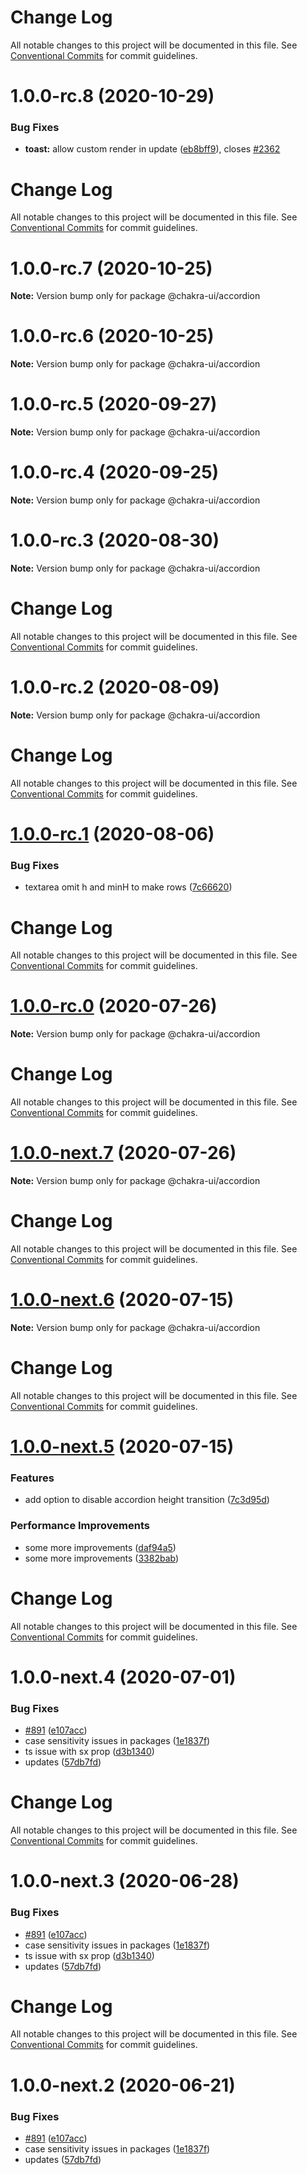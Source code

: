 # Change Log

All notable changes to this project will be documented in this file. See
[Conventional Commits](https://conventionalcommits.org) for commit guidelines.

# 1.0.0-rc.8 (2020-10-29)

### Bug Fixes

- **toast:** allow custom render in update
  ([eb8bff9](https://github.com/chakra-ui/chakra-ui/commit/eb8bff911e6ec9de0165ab1e8f5ca10d5e022459)),
  closes [#2362](https://github.com/chakra-ui/chakra-ui/issues/2362)

# Change Log

All notable changes to this project will be documented in this file. See
[Conventional Commits](https://conventionalcommits.org) for commit guidelines.

# 1.0.0-rc.7 (2020-10-25)

**Note:** Version bump only for package @chakra-ui/accordion

# 1.0.0-rc.6 (2020-10-25)

**Note:** Version bump only for package @chakra-ui/accordion

# 1.0.0-rc.5 (2020-09-27)

**Note:** Version bump only for package @chakra-ui/accordion

# 1.0.0-rc.4 (2020-09-25)

**Note:** Version bump only for package @chakra-ui/accordion

# 1.0.0-rc.3 (2020-08-30)

**Note:** Version bump only for package @chakra-ui/accordion

# Change Log

All notable changes to this project will be documented in this file. See
[Conventional Commits](https://conventionalcommits.org) for commit guidelines.

# 1.0.0-rc.2 (2020-08-09)

**Note:** Version bump only for package @chakra-ui/accordion

# Change Log

All notable changes to this project will be documented in this file. See
[Conventional Commits](https://conventionalcommits.org) for commit guidelines.

# [1.0.0-rc.1](https://github.com/chakra-ui/chakra-ui/compare/@chakra-ui/accordion@1.0.0-rc.0...@chakra-ui/accordion@1.0.0-rc.1) (2020-08-06)

### Bug Fixes

- textarea omit h and minH to make rows
  ([7c66620](https://github.com/chakra-ui/chakra-ui/commit/7c66620bf4e01ad5ef5c8589c5712c805a220a70))

# Change Log

All notable changes to this project will be documented in this file. See
[Conventional Commits](https://conventionalcommits.org) for commit guidelines.

# [1.0.0-rc.0](https://github.com/chakra-ui/chakra-ui/compare/@chakra-ui/accordion@1.0.0-next.7...@chakra-ui/accordion@1.0.0-rc.0) (2020-07-26)

**Note:** Version bump only for package @chakra-ui/accordion

# Change Log

All notable changes to this project will be documented in this file. See
[Conventional Commits](https://conventionalcommits.org) for commit guidelines.

# [1.0.0-next.7](https://github.com/chakra-ui/chakra-ui/compare/@chakra-ui/accordion@1.0.0-next.6...@chakra-ui/accordion@1.0.0-next.7) (2020-07-26)

**Note:** Version bump only for package @chakra-ui/accordion

# Change Log

All notable changes to this project will be documented in this file. See
[Conventional Commits](https://conventionalcommits.org) for commit guidelines.

# [1.0.0-next.6](https://github.com/chakra-ui/chakra-ui/compare/@chakra-ui/accordion@1.0.0-next.5...@chakra-ui/accordion@1.0.0-next.6) (2020-07-15)

**Note:** Version bump only for package @chakra-ui/accordion

# Change Log

All notable changes to this project will be documented in this file. See
[Conventional Commits](https://conventionalcommits.org) for commit guidelines.

# [1.0.0-next.5](https://github.com/chakra-ui/chakra-ui/compare/@chakra-ui/accordion@1.0.0-next.4...@chakra-ui/accordion@1.0.0-next.5) (2020-07-15)

### Features

- add option to disable accordion height transition
  ([7c3d95d](https://github.com/chakra-ui/chakra-ui/commit/7c3d95dffa5601dfd6f31e5a7e078dd63ea4b61e))

### Performance Improvements

- some more improvements
  ([daf94a5](https://github.com/chakra-ui/chakra-ui/commit/daf94a50f6abc9773c9552ec08b5ebf5f1cb05b9))
- some more improvements
  ([3382bab](https://github.com/chakra-ui/chakra-ui/commit/3382bab224f29f082d2a9ba2b4b2721257fbdfac))

# Change Log

All notable changes to this project will be documented in this file. See
[Conventional Commits](https://conventionalcommits.org) for commit guidelines.

# 1.0.0-next.4 (2020-07-01)

### Bug Fixes

- [#891](https://github.com/chakra-ui/chakra-ui/issues/891)
  ([e107acc](https://github.com/chakra-ui/chakra-ui/commit/e107acc8487898a965b0d695c1da71f46fc56d5e))
- case sensitivity issues in packages
  ([1e1837f](https://github.com/chakra-ui/chakra-ui/commit/1e1837f76e869c2df11f6a6e80ce4ab511beaf95))
- ts issue with sx prop
  ([d3b1340](https://github.com/chakra-ui/chakra-ui/commit/d3b1340cb255937927b4d4c56ce218141570b951))
- updates
  ([57db7fd](https://github.com/chakra-ui/chakra-ui/commit/57db7fd9e7b7c3c6465adfe3c91677c52841963e))

# Change Log

All notable changes to this project will be documented in this file. See
[Conventional Commits](https://conventionalcommits.org) for commit guidelines.

# 1.0.0-next.3 (2020-06-28)

### Bug Fixes

- [#891](https://github.com/chakra-ui/chakra-ui/issues/891)
  ([e107acc](https://github.com/chakra-ui/chakra-ui/commit/e107acc8487898a965b0d695c1da71f46fc56d5e))
- case sensitivity issues in packages
  ([1e1837f](https://github.com/chakra-ui/chakra-ui/commit/1e1837f76e869c2df11f6a6e80ce4ab511beaf95))
- ts issue with sx prop
  ([d3b1340](https://github.com/chakra-ui/chakra-ui/commit/d3b1340cb255937927b4d4c56ce218141570b951))
- updates
  ([57db7fd](https://github.com/chakra-ui/chakra-ui/commit/57db7fd9e7b7c3c6465adfe3c91677c52841963e))

# Change Log

All notable changes to this project will be documented in this file. See
[Conventional Commits](https://conventionalcommits.org) for commit guidelines.

# 1.0.0-next.2 (2020-06-21)

### Bug Fixes

- [#891](https://github.com/chakra-ui/chakra-ui/issues/891)
  ([e107acc](https://github.com/chakra-ui/chakra-ui/commit/e107acc8487898a965b0d695c1da71f46fc56d5e))
- case sensitivity issues in packages
  ([1e1837f](https://github.com/chakra-ui/chakra-ui/commit/1e1837f76e869c2df11f6a6e80ce4ab511beaf95))
- updates
  ([57db7fd](https://github.com/chakra-ui/chakra-ui/commit/57db7fd9e7b7c3c6465adfe3c91677c52841963e))
